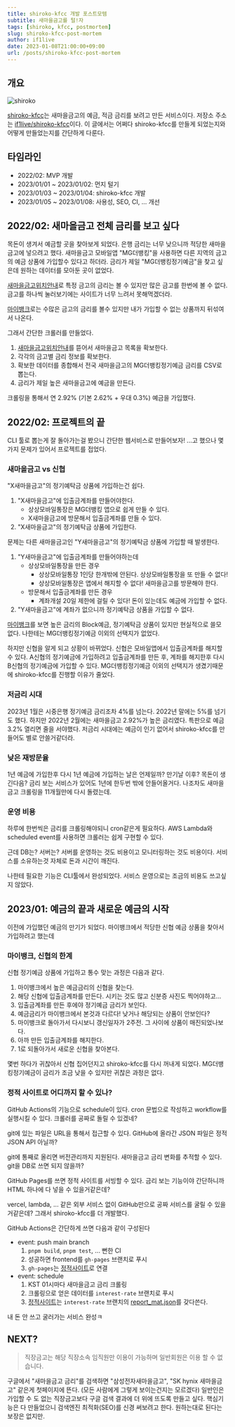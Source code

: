 ```yaml
---
title: shiroko-kfcc 개발 포스트모템
subtitle: 새마을금고를 털!자
tags: [shiroko, kfcc, postmortem]
slug: shiroko-kfcc-post-mortem
author: if1live
date: 2023-01-08T21:00:00+09:00
url: /posts/shiroko-kfcc-post-mortem
---
```


## 개요

![shiroko]({attach}/shiroko-kfcc-post-mortem/shiroko-square.jpg)

[shiroko-kfcc][shiroko-kfcc-site]는 새마을금고의 예금, 적금 금리를 보려고 만든 서비스이다.
저장소 주소는 [if1live/shiroko-kfcc][shiroko-kfcc-repo]이다.
이 글에서는 어쩌다 shiroko-kfcc를 만들게 되었는지와 어떻게 만들었는지를 간단하게 다룬다.

## 타임라인

* 2022/02: MVP 개발
* 2023/01/01 ~ 2023/01/02: 먼지 털기
* 2023/01/03 ~ 2023/01/04: shiroko-kfcc 개발
* 2023/01/05 ~ 2023/01/08: 사용성, SEO, CI, ... 개선

## 2022/02: 새마을금고 전체 금리를 보고 싶다

목돈이 생겨서 예금할 곳을 찾아보게 되었다.
은행 금리는 너무 낮으니까 적당한 새마을금고에 넣으려고 했다.
새마을금고 모바일앱 "MG더뱅킹"을 사용하면 다른 지역의 금고의 예금 상품에 가입할수 있다고 하더라.
금리가 제일 "MG더뱅킹정기예금"을 찾고 싶은데 원하는 데이터를 모아둔 곳이 없었다.

[새마을금고위치안내][kfcc-map]로 특정 금고의 금리는 볼 수 있지만 많은 금고를 한번에 볼 수 없다.
금고를 하나씩 눌러보기에는 사이트가 너무 느려서 못해먹겠더라.

[마이뱅크][mibank-site]로는 수많은 금고의 금리를 볼수 있지만 내가 가입할 수 없는 상품까지 뒤섞여서 나온다.

그래서 간단한 크롤러를 만들었다.

1. [새마을금고위치안내][kfcc-map]를 뜯어서 새마을금고 목록을 확보한다.
2. 각각의 금고별 금리 정보를 확보한다.
3. 확보한 데이터를 종합해서 전국 새마을금고의 MG더뱅킹정기예금 금리를 CSV로 뽑는다.
4. 금리가 제일 높은 새마을금고에 예금을 만든다.

크롤링을 통해서 연 2.92% (기본 2.62% + 우대 0.3%) 예금을 가입했다.

## 2022/02: 프로젝트의 끝

CLI 툴로 뽑는게 잘 돌아가는걸 봤으니 간단한 웹서비스로 만들어보자!
...고 했으나 몇가지 문제가 있어서 프로젝트를 접었다.

### 새마을금고 vs 신협

"X새마을금고"의 정기예탁금 상품에 가입하는건 쉽다.

1. "X새마을금고"에 입출금계좌를 만들어야한다.
	* 상상모바일통장은 MG더뱅킹 앱으로 쉽게 만들 수 있다.
	* X새마을금고에 방문해서 입출금계좌를 만들 수 있다.
2. "X새마을금고"의 정기예탁금 상품에 가입한다.

문제는 다른 새마을금고인 "Y새마을금고"의 정기예탁금 상품에 가입할 때 발생한다.

1. "Y새마을금고"에 입출금계좌를 만들어야하는데
	* 상상모바일통장을 만든 경우
		* 상상모바일통장 1인당 한개밖에 안된다. 상상모바일통장을 또 만들 수 없다!
		* 상상모바일통장은 앱에서 해지할 수 없다! 새마을금고를 방문해야 한다.
	* 방문해서 입출금계좌를 만든 경우
		* 계좌개설 20일 제한에 걸릴 수 있다! 돈이 있는데도 예금에 가입할 수 없다.
2. "Y새마을금고"에 계좌가 없으니까 정기예탁금 상품을 가입할 수 없다.

[마이뱅크][mibank-site]를 보면 높은 금리의 Block예금, 정기예탁금 상품이 있지만 현실적으로 쓸모 없다.
나한테는 MG더뱅킹정기예금 이외의 선택지가 없었다.

하지만 신협을 알게 되고 상황이 바뀌었다.
신협은 모바일앱에서 입출금계좌를 해지할 수 있다.
A신협의 정기예금에 가입하려고 입출금계좌를 만든 후, 계좌를 해지한후 다시 B신협의 정기예금에 가입할 수 있다.
MG더뱅킹정기예금 이외의 선택지가 생겼기때문에 shiroko-kfcc를 진행할 이유가 줄었다.

### 저금리 시대

2023년 1월은 시중은행 정기예금 금리조차 4%를 넘는다. 2022년 말에는 5%를 넘기도 했다.
하지만 2022년 2월에는 새마을금고 2.92%가 높은 금리였다. 특판으로 예금 3.2% 열리면 줄을 서야했다.
저금리 시대에는 예금이 인기 없어서 shiroko-kfcc를 만들어도 별로 안쓸거같더라.

### 낮은 재방문율

1년 예금에 가입한후 다시 1년 예금에 가입하는 날은 언제일까? 만기날 이후? 목돈이 생긴다음?
금리 보는 서비스가 있어도 1년에 한두번 밖에 안들어올거다.
나조차도 새마을금고 크롤링을 11개월만에 다시 돌렸는데.

### 운영 비용

하루에 한번씩은 금리를 크롤링해야되니 cron같은게 필요하다.
AWS Lambda와 scheduled event를 사용하면 크롤러는 쉽게 구현할 수 있다.

근데 DB는? 서버는?
서버를 운영하는 것도 비용이고 모니터링하는 것도 비용이다.
서비스를 소유하는것 자체로 돈과 시간이 깨진다.

나한테 필요한 기능은 CLI툴에서 완성되었다.
서비스 운영으로는 조금의 비용도 쓰고싶지 않았다.

## 2023/01: 예금의 끝과 새로운 예금의 시작

이전에 가입했던 예금의 만기가 되었다.
마이뱅크에서 적당한 신협 예금 상품을 찾아서 가입하려고 했는데

### 마이뱅크, 신협의 한계

신협 정기예금 상품에 가입하고 통수 맞는 과정은 다음과 같다.

1. 마이뱅크에서 높은 예금금리의 신협을 찾는다.
2. 해당 신협에 입출금계좌를 만든다. 시키는 것도 많고 신분증 사진도 찍어야하고...
3. 입출금계좌를 만든 후에야 정기예금 금리가 보인다.
4. 예금금리가 마이뱅크에서 본것과 다르다! 낮거나 해당되는 상품이 안보인다?
5. 마이뱅크로 돌아가서 다시보니 갱신일자가 2주전. 그 사이에 상품이 매진되었나보다.
6. 아까 만든 입출금계좌를 해지한다.
7. 1로 되돌아가서 새로운 신협을 찾아본다.

몇번 하다가 귀찮아서 신협 집어던지고 shiroko-kfcc를 다시 꺼내게 되었다.
MG더뱅킹정기예금이 금리가 조금 낮을 수 있지만 귀찮은 과정은 없다.

### 정적 사이트로 어디까지 할 수 있나?

GitHub Actions의 기능으로 schedule이 있다.
cron 문법으로 작성하고 workflow를 실행시킬 수 있다.
크롤러를 공짜로 돌릴 수 있겠네?

git에 있는 파일은 URL을 통해서 접근할 수 있다.
GitHub에 올라간 JSON 파일은 정적 JSON API 아닐까?

git에 통째로 올리면 버전관리까지 지원된다.
새마을금고 금리 변화를 추적할 수 있다.
git을 DB로 쓰면 되지 않을까?

GitHub Pages를 쓰면 정적 사이트를 서빙할 수 있다.
금리 보는 기능이야 간단하니까 HTML 하나에 다 넣을 수 있을거같은데?

vercel, lambda, ... 같은 외부 서비스 없이 GitHub만으로 공짜 서비스를 굴릴 수 있을거같은데?
그래서 shiroko-kfcc를 더 개발했다.

GitHub Actions은 간단하게 쓰면 다음과 같이 구성된다

* event: push main branch
	1. `pnpm build`, `pnpm test`, ... 뻔한 CI
	2. 성공하면 frontend를 `gh-pages` 브랜치로 푸시
	3. `gh-pages`는 [정적사이트][shiroko-kfcc-site]로 연결
* event: schedule
	1. KST 01시마다 새마을금고 금리 크롤링
	2. 크롤링으로 얻은 데이터를 `interest-rate` 브랜치로 푸시
	3. [정적사이트][shiroko-kfcc-site]는 `interest-rate` 브랜치의 [report_mat.json][report-json]를 갖다쓴다.

내 돈 안 쓰고 굴러가는 서비스 완성ㅋ

## NEXT?

> 직장금고는 해당 직장소속 임직원만 이용이 가능하며 일반회원은 이용 할 수 없습니다.

구글에서 "새마을금고 금리"를 검색하면 "삼성전자새마을금고", "SK hynix 새마을금고" 같은게 첫페이지에 뜬다.
(모든 사람에게 그렇게 보이는건지는 모르겠다)
일반인은 가입할 수 도 없는 직장금고보다 구글 검색 결과에 더 위에 뜨도록 만들고 싶다.
핵심기능은 다 만들었으니 검색엔진 최적화(SEO)를 신경 써보려고 한다.
원하는대로 된다는 보장은 없지만.

[shiroko-kfcc-repo]: https://github.com/if1live/shiroko-kfcc
[shiroko-kfcc-site]: https://if1live.github.io/shiroko-kfcc/
[kfcc-map]: https://www.kfcc.co.kr/map/main.do
[mibank-site]: https://misaving.mibank.me/deposit
[report-json]: https://github.com/if1live/shiroko-kfcc/blob/interest-rate/summary/report_mat.json
